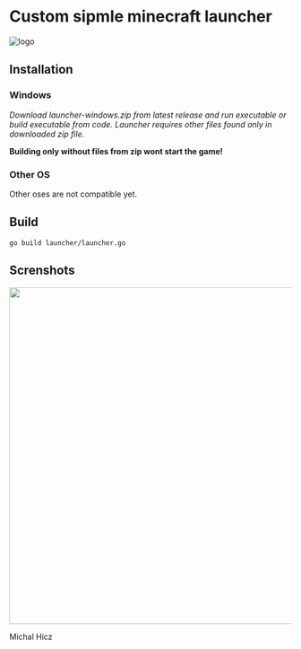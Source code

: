 # Custom sipmle minecraft launcher

![logo](https://i.imgur.com/ZTLvKhH.png)

## Installation
### Windows
*Download launcher-windows.zip from latest release and run executable or build executable from code.
Launcher requires other files found only in downloaded zip file.*

**Building only without files from zip wont start the game!**

### Other OS
Other oses are not compatible yet.

## Build 
```
go build launcher/launcher.go
```

## Screnshots
<img src="https://i.imgur.com/8nJu9Sj.png" width="600">


Michal Hicz
